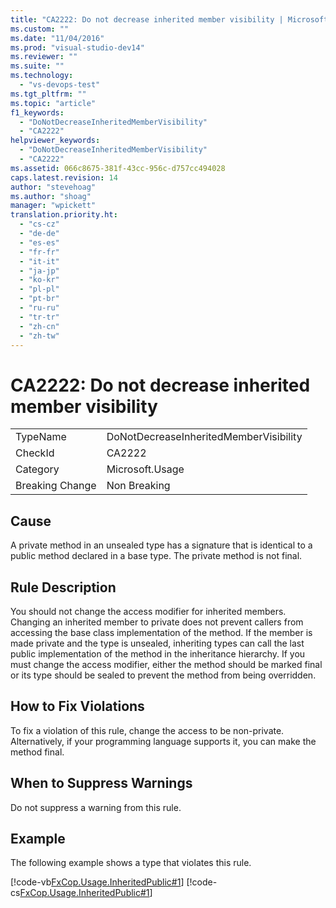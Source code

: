 ```yaml
---
title: "CA2222: Do not decrease inherited member visibility | Microsoft Docs"
ms.custom: ""
ms.date: "11/04/2016"
ms.prod: "visual-studio-dev14"
ms.reviewer: ""
ms.suite: ""
ms.technology: 
  - "vs-devops-test"
ms.tgt_pltfrm: ""
ms.topic: "article"
f1_keywords: 
  - "DoNotDecreaseInheritedMemberVisibility"
  - "CA2222"
helpviewer_keywords: 
  - "DoNotDecreaseInheritedMemberVisibility"
  - "CA2222"
ms.assetid: 066c8675-381f-43cc-956c-d757cc494028
caps.latest.revision: 14
author: "stevehoag"
ms.author: "shoag"
manager: "wpickett"
translation.priority.ht: 
  - "cs-cz"
  - "de-de"
  - "es-es"
  - "fr-fr"
  - "it-it"
  - "ja-jp"
  - "ko-kr"
  - "pl-pl"
  - "pt-br"
  - "ru-ru"
  - "tr-tr"
  - "zh-cn"
  - "zh-tw"
---
```

# CA2222: Do not decrease inherited member visibility
|||  
|-|-|  
|TypeName|DoNotDecreaseInheritedMemberVisibility|  
|CheckId|CA2222|  
|Category|Microsoft.Usage|  
|Breaking Change|Non Breaking|  
  
## Cause  
 A private method in an unsealed type has a signature that is identical to a public method declared in a base type. The private method is not final.  
  
## Rule Description  
 You should not change the access modifier for inherited members. Changing an inherited member to private does not prevent callers from accessing the base class implementation of the method. If the member is made private and the type is unsealed, inheriting types can call the last public implementation of the method in the inheritance hierarchy. If you must change the access modifier, either the method should be marked final or its type should be sealed to prevent the method from being overridden.  
  
## How to Fix Violations  
 To fix a violation of this rule, change the access to be non-private. Alternatively, if your programming language supports it, you can make the method final.  
  
## When to Suppress Warnings  
 Do not suppress a warning from this rule.  
  
## Example  
 The following example shows a type that violates this rule.  
  
 [!code-vb[FxCop.Usage.InheritedPublic#1](../code-quality/codesnippet/VisualBasic/ca2222-do-not-decrease-inherited-member-visibility_1.vb)]
 [!code-cs[FxCop.Usage.InheritedPublic#1](../code-quality/codesnippet/CSharp/ca2222-do-not-decrease-inherited-member-visibility_1.cs)]